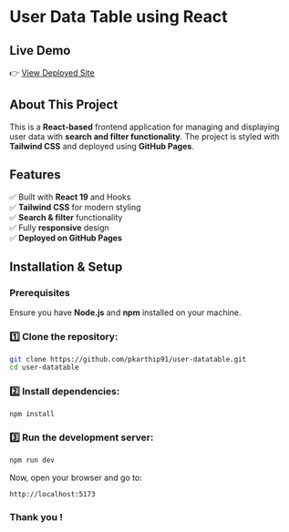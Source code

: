 # User Data Table using React

## Live Demo
👉 [View Deployed Site](https://pkarthip91.github.io/user-datatable)

## About This Project
This is a **React-based** frontend application for managing and displaying user data with **search and filter functionality**. The project is styled with **Tailwind CSS** and deployed using **GitHub Pages**.

## Features
✅ Built with **React 19** and Hooks  
✅ **Tailwind CSS** for modern styling  
✅ **Search & filter** functionality  
✅ Fully **responsive** design  
✅ **Deployed on GitHub Pages**  

## Installation & Setup

### **Prerequisites**
Ensure you have **Node.js** and **npm** installed on your machine.

### **1️⃣ Clone the repository:**
```sh
git clone https://github.com/pkarthip91/user-datatable.git
cd user-datatable
```

### **2️⃣ Install dependencies:**
```sh
npm install
```

### **3️⃣ Run the development server:**
```sh
npm run dev
```
Now, open your browser and go to:
```
http://localhost:5173
```

### Thank you !


